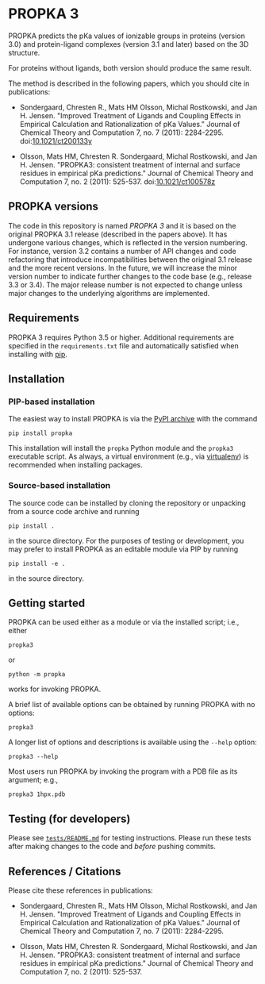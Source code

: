 # PROPKA 3

PROPKA predicts the pKa values of ionizable groups in proteins
(version 3.0) and protein-ligand complexes (version 3.1 and later)
based on the 3D structure.

For proteins without ligands, both version should produce the same result.

The method is described in the following papers, which you should cite
in publications:

* Sondergaard, Chresten R., Mats HM Olsson, Michal Rostkowski, and Jan H. Jensen. "Improved Treatment of Ligands and Coupling Effects in Empirical Calculation and Rationalization of pKa Values." Journal of Chemical Theory and Computation 7, no. 7 (2011): 2284-2295. doi:[10.1021/ct200133y](https://doi.org/10.1021/ct200133y)

* Olsson, Mats HM, Chresten R. Sondergaard, Michal Rostkowski, and Jan H. Jensen. "PROPKA3: consistent treatment of internal and surface residues in empirical pKa predictions." Journal of Chemical Theory and Computation 7, no. 2 (2011): 525-537. doi:[10.1021/ct100578z](https://doi.org/10.1021/ct100578z)

## PROPKA versions

The code in this repository is named _PROPKA 3_ and it is based on the original PROPKA 3.1 release (described in the papers above). It has undergone various changes, which is reflected in the version numbering. For instance, version 3.2 contains a number of API changes and code refactoring that introduce incompatibilities between the original 3.1 release and the more recent versions. In the future, we will increase the minor version number to indicate further changes to the code base (e.g., release 3.3 or 3.4). The major release number is not expected to change unless major changes to the underlying algorithms are implemented.

## Requirements

PROPKA 3 requires Python 3.5 or higher.  Additional requirements are specified in the `requirements.txt` file and automatically satisfied when installing with [pip](https://pip.pypa.io).

## Installation

### PIP-based installation

The easiest way to install PROPKA is via the [PyPI archive](https://pypi.org/project/PROPKA/) with the command

    pip install propka

This installation will install the `propka` Python module and the `propka3` executable script.
As always, a virtual environment (e.g., via [virtualenv](https://pypi.org/project/virtualenv/)) is recommended when installing packages.

### Source-based installation

The source code can be installed by cloning the repository or unpacking from a source code archive and running

    pip install .

in the source directory.
For the purposes of testing or development, you may prefer to install PROPKA as an editable module via PIP by running

    pip install -e .

in the source directory.

## Getting started

PROPKA can be used either as a module or via the installed script; i.e., either

    propka3

or

    python -m propka

works for invoking PROPKA.

A brief list of available options can be obtained by running PROPKA with no options:

    propka3

A longer list of options and descriptions is available using the `--help` option:

    propka3 --help

Most users run PROPKA by invoking the program with a PDB file as its argument; e.g.,

    propka3 1hpx.pdb

## Testing (for developers)

Please see [`tests/README.md`](tests/README.md) for testing instructions.
Please run these tests after making changes to the code and _before_ pushing commits.


## References / Citations

Please cite these references in publications:

* Sondergaard, Chresten R., Mats HM Olsson, Michal Rostkowski, and Jan H. Jensen. "Improved Treatment of Ligands and Coupling Effects in Empirical Calculation and Rationalization of pKa Values." Journal of Chemical Theory and Computation 7, no. 7 (2011): 2284-2295.

* Olsson, Mats HM, Chresten R. Sondergaard, Michal Rostkowski, and Jan H. Jensen. "PROPKA3: consistent treatment of internal and surface residues in empirical pKa predictions." Journal of Chemical Theory and Computation 7, no. 2 (2011): 525-537.
